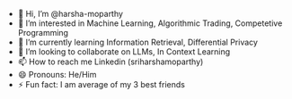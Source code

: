 - 👋 Hi, I’m @harsha-moparthy
- 👀 I’m interested in Machine Learning, Algorithmic Trading, Competetive Programming
- 🌱 I’m currently learning Information Retrieval, Differential Privacy
- 💞️ I’m looking to collaborate on LLMs, In Context Learning
- 📫 How to reach me Linkedin (sriharshamoparthy)
- 😄 Pronouns: He/Him
- ⚡ Fun fact: I am average of my 3 best friends

<!---
harsha-moparthy/harsha-moparthy is a ✨ special ✨ repository because its `README.md` (this file) appears on your GitHub profile.
You can click the Preview link to take a look at your changes.
--->
